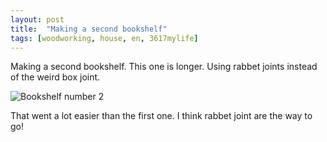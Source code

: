 ```yaml
---
layout: post
title:  "Making a second bookshelf"
tags: [woodworking, house, en, 3617mylife]
---
```




Making a second bookshelf. This one is longer. Using rabbet joints instead of the weird box joint.


![Bookshelf number 2](/blog/data/documents/woodworking/2020-03-bookshelf-2/20200315_180751.jpg )

That went a lot easier than the first one. I think rabbet joint are the way to go!
